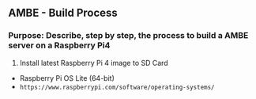 ## AMBE - Build Process
### Purpose: Describe, step by step, the process to build a AMBE server on a Raspberry Pi4

1. Install latest Raspberry Pi 4 image to SD Card
  * Raspberry Pi OS Lite (64-bit)
  * `https://www.raspberrypi.com/software/operating-systems/`

